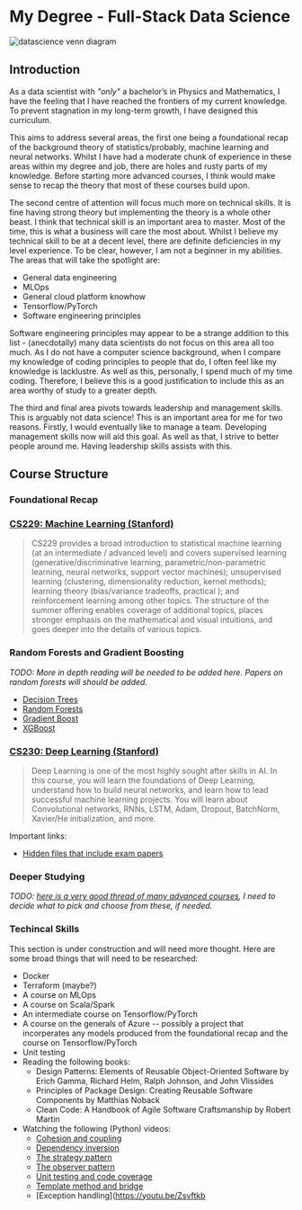 # My Degree - Full-Stack Data Science

![datascience venn diagram](./images/data_science_venn_diagram.png)

## Introduction

  As a data scientist with *"only"* a bachelor’s in Physics and Mathematics, I have the feeling that I have reached the frontiers of my current knowledge. To prevent stagnation in my long-term growth, I have designed this curriculum.

This aims to address several areas, the first one being a foundational recap of the background theory of statistics/probably, machine learning and neural networks. Whilst I have had a moderate chunk of experience in these areas within my degree and job, there are holes and rusty parts of my knowledge. Before starting more advanced courses, I think would make sense to recap the theory that most of these courses build upon.

The second centre of attention will focus much more on technical skills. It is fine having strong theory but implementing the theory is a whole other beast. I think that technical skill is an important area to master. Most of the time, this is what a business will care the most about. Whilst I believe my technical skill to be at a decent level, there are definite deficiencies in my level experience. To be clear, however, I am not a beginner in my abilities. The areas that will take the spotlight are:
- General data engineering
- MLOps
- General cloud platform knowhow
- Tensorflow/PyTorch
- Software engineering principles

Software engineering principles may appear to be a strange addition to this list - (anecdotally) many data scientists do not focus on this area all too much. As I do not have a computer science background, when I compare my knowledge of coding principles to people that do, I often feel like my knowledge is lacklustre. As well as this, personally, I spend much of my time coding. Therefore, I believe this is a good justification to include this as an area worthy of study to a greater depth.

The third and final area pivots towards leadership and management skills. This is arguably not data science! This is an important area for me for two reasons. Firstly, I would eventually like to manage a team. Developing management skills now will aid this goal. As well as that, I strive to better people around me. Having leadership skills assists with this.

## Course Structure

### Foundational Recap

### [CS229: Machine Learning (Stanford)](https://cs229.stanford.edu/syllabus-summer2020.html)

> CS229 provides a broad introduction to statistical machine learning (at an intermediate / advanced level) and covers supervised learning (generative/discriminative learning, parametric/non-parametric learning, neural networks, support vector machines); unsupervised learning (clustering, dimensionality reduction, kernel methods); learning theory (bias/variance tradeoffs, practical ); and reinforcement learning among other topics. The structure of the summer offering enables coverage of additional topics, places stronger emphasis on the mathematical and visual intuitions, and goes deeper into the details of various topics.

### Random Forests and Gradient Boosting
*TODO: More in depth reading will be needed to be added here. Papers on random forests will should be added.*

- [Decision Trees](https://www.youtube.com/watch?v=q90UDEgYqeI)
- [Random Forests](https://www.youtube.com/playlist?list=PLblh5JKOoLUIE96dI3U7oxHaCAbZgfhHk)
- [Gradient Boost](https://www.youtube.com/playlist?list=PLblh5JKOoLUJjeXUvUE0maghNuY2_5fY6)
- [XGBoost](https://www.youtube.com/watch?v=GrJP9FLV3FE)

### [CS230: Deep Learning (Stanford)](https://cs230.stanford.edu/)

> Deep Learning is one of the most highly sought after skills in AI. In this course, you will learn the foundations of Deep Learning, understand how to build neural networks, and learn how to lead successful machine learning projects. You will learn about Convolutional networks, RNNs, LSTM, Adam, Dropout, BatchNorm, Xavier/He initialization, and more.

Important links:
- [Hidden files that include exam papers](https://cs230.stanford.edu/files/)

### Deeper Studying
*TODO: [here is a very good thread of many advanced courses](https://www.reddit.com/r/MachineLearning/comments/fdw0ax/d_advanced_courses_update), I need to decide what to pick and choose from these, if needed.*

### Techincal Skills

This section is under construction and will need more thought. Here are some broad things that will need to be researched:
- Docker
- Terraform (maybe?)
- A course on MLOps
- A course on Scala/Spark
- An intermediate course on Tensorflow/PyTorch
- A course on the generals of Azure -- possibly a project that incorperates any models produced from the foundational recap and the course on Tensorflow/PyTorch
- Unit testing
- Reading the following books:
  - Design Patterns: Elements of Reusable Object-Oriented Software by Erich Gamma, Richard Helm, Ralph Johnson, and John Vlissides
  - Principles of Package Design: Creating Reusable Software Components by Matthias Noback
  - Clean Code: A Handbook of Agile Software Craftsmanship by Robert Martin
- Watching the following (Python) videos:
  - [Cohesion and coupling](https://youtu.be/eiDyK_ofPPM)
  - [Dependency inversion](https://youtu.be/Kv5jhbSkqLE)
  - [The strategy pattern](https://youtu.be/WQ8bNdxREHU)
  - [The observer pattern](https://youtu.be/oNalXg67XEE)
  - [Unit testing and code coverage](https://youtu.be/jmP3fp_BhmE)
  - [Template method and bridge](https://youtu.be/t0mCrXHsLbI)
  - [Exception handling](https://youtu.be/Zsvftkb